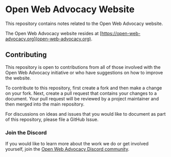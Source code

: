 # Open Web Advocacy Website

This repository contains notes related to the Open Web Advocacy website.

The Open Web Advocacy website resides at [https://open-web-advocacy.org](open-web-advocacy.org).

## Contributing

This repository is open to contributions from all of those involved with the Open Web Advocacy initiative or who have suggestions on how to improve the website.

To contribute to this repository, first create a fork and then make a change on your fork. Next, create a pull request that contains your changes to a document. Your pull request will be reviewed by a project maintainer and then merged into the main repository.

For discussions on ideas and issues that you would like to document as part of this repository, please file a GitHub Issue.

### Join the Discord

If you would like to learn more about the work we do or get involved yourself, join the [Open Web Advocacy Discord community](https://discord.gg/x53hkqrRKx).
